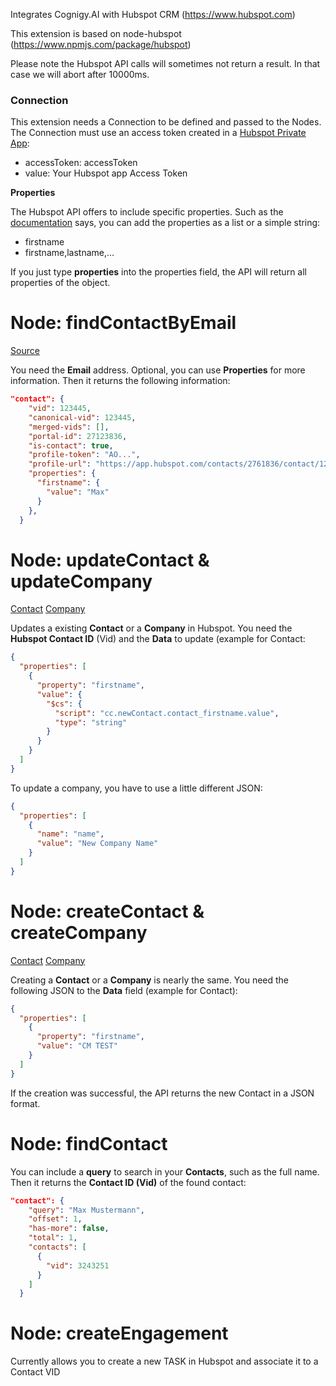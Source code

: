 Integrates Cognigy.AI with Hubspot CRM (https://www.hubspot.com)

This extension is based on node-hubspot (https://www.npmjs.com/package/hubspot)

Please note the Hubspot API calls will sometimes not return a result. In that case we will abort after 10000ms.

### Connection
This extension needs a Connection to be defined and passed to the Nodes. The Connection must use an access token created in a [Hubspot Private App](https://developers.hubspot.com/docs/api/private-apps):

- accessToken: accessToken
- value: Your Hubspot app Access Token

**Properties**

The Hubspot API offers to include specific properties. Such as the [documentation](https://developers.hubspot.com/docs/overview) says, you can add the properties as a list or a simple string: 

- firstname
- firstname,lastname,...

If you just type **properties** into the properties field, the API will return all properties of the object.

# Node: findContactByEmail

[Source](https://developers.hubspot.com/docs/methods/contacts/get_contact_by_email)

You need the **Email** address. Optional, you can use **Properties** for more information. Then it returns the following information: 

```json
"contact": {
    "vid": 123445,
    "canonical-vid": 123445,
    "merged-vids": [],
    "portal-id": 27123836,
    "is-contact": true,
    "profile-token": "AO...",
    "profile-url": "https://app.hubspot.com/contacts/2761836/contact/123445",
    "properties": {
      "firstname": {
        "value": "Max"
      }
    },
  }
```

# Node: updateContact & updateCompany

[Contact](https://developers.hubspot.com/docs/methods/contacts/update_contact)
[Company](https://developers.hubspot.com/docs/methods/companies/update_company)

Updates a existing **Contact** or a **Company** in Hubspot. You need the **Hubspot Contact ID** (Vid) and the **Data** to update (example for Contact: 

```json
{
  "properties": [
    {
      "property": "firstname",
      "value": {
        "$cs": {
          "script": "cc.newContact.contact_firstname.value",
          "type": "string"
        }
      }
    }
  ]
}
```

To update a company, you have to use a little different JSON: 

```json
{
  "properties": [
    {
      "name": "name",
      "value": "New Company Name"
    }
  ]
}
```

# Node: createContact & createCompany

[Contact](https://developers.hubspot.com/docs/methods/contacts/create_contact)
[Company](https://developers.hubspot.com/docs/methods/companies/create_company)

Creating a **Contact** or a **Company** is nearly the same. You need the following JSON to the **Data** field (example for Contact): 

```json
{
  "properties": [
    {
      "property": "firstname",
      "value": "CM TEST"
    }
  ]
}
```

If the creation was successful, the API  returns the new Contact in a JSON format. 

# Node: findContact

You can include a **query** to search in your **Contacts**, such as the full name. Then it returns the **Contact ID (Vid)** of the found contact:

```json
"contact": {
    "query": "Max Mustermann",
    "offset": 1,
    "has-more": false,
    "total": 1,
    "contacts": [
      {
        "vid": 3243251
      }
    ]
  }
```

# Node: createEngagement

Currently allows you to create a new TASK in Hubspot and associate it to a Contact VID